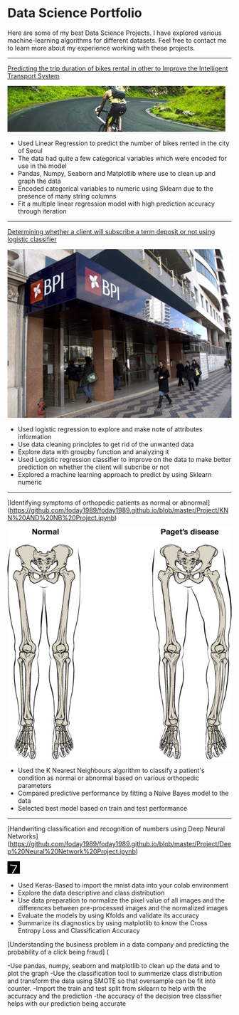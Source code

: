 # Data Science Portfolio

Here are some of my best Data Science Projects. I have explored various machine-learning algorithms for different datasets. Feel free to contact me to learn more about my experience working with these projects.

***

[Predicting the trip duration of bikes rental in other to Improve the Intelligent Transport System](https://github.com/foday1989/foday1989.github.io/blob/master/Project/Linear%20Regression.ipynb)

<img src="images/bike_image.jpg"/>

- Used Linear Regression to predict the number of bikes rented in the city of Seoul
- The data had quite a few categorical variables which were encoded for use in the model
- Pandas, Numpy, Seaborn and Matplotlib where use to clean up and graph the data
- Encoded categorical variables to numeric using Sklearn due to the presence of many string columns
- Fit a multiple linear regression model with high prediction accuracy through iteration

***

[Determining whether a client will subscribe a term deposit or not using logistic classifier](https://github.com/foday1989/foday1989.github.io/blob/master/Project/Logistic%20Regression%20Project.ipynb)

<img src="images/bank_image.jpg"/>

- Used logistic regression to explore and make note of attributes information 
- Use data cleaning principles to get rid of the unwanted data
- Explore data with groupby function and analyzing it
- Used Logistic regression classifier to improve on the data to make better prediction on whether the client will subcribe or not
- Explored a machine learning approach to predict by using Sklearn numeric 

***

[Identifying symptoms of orthopedic patients as normal or abnormal]
(https://github.com/foday1989/foday1989.github.io/blob/master/Project/KNN%20AND%20NB%20Project.ipynb)

<img src="images/knn_image.png"/>

- Used the K Nearest Neighbours algorithm to classify a patient's condition as     normal or abnormal based on various orthopedic parameters
- Compared predictive performance by fitting a Naive Bayes model to the data
- Selected best model based on train and test performance

***

[Handwriting classification and recognition of numbers using Deep Neural Networks]
(https://github.com/foday1989/foday1989.github.io/blob/master/Project/Deep%20Neural%20Network%20Project.ipynb)

<img src="images/DNN_image.png"/>

- Used Keras-Based to import the mnist data into your colab environment
- Explore the data descriptive and class distribution
- Use data preparation to normalize the pixel value of all images and the       differences between pre-processed images and the normalized images 
- Evaluate the models by using Kfolds and validate its accuracy
- Summarize its diagnostics by using matplotlib to know the Cross Entropy Loss and Classification Accuracy



[Understanding the business problem in a data company and predicting the probability of a click being fraud]
(

-Use pandas, numpy, seaborn and matplotlib to clean up the data and to plot the   graph
-Use the classification tool to summerize class distribution and transform the data using SMOTE so that oversample can be fit into counter.
-Import the train and test split from sklearn to help with the accurracy and the prediction
-the accuracy of the decision tree classifier helps with our prediction being accurate 

